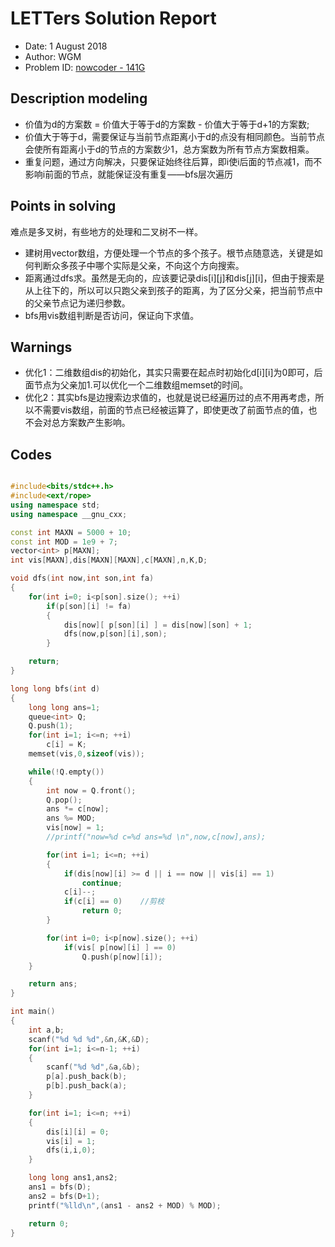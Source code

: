 
# LETTers Solution Report

- Date: 1 August 2018
- Author: WGM
- Problem ID: [nowcoder - 141G](https://www.nowcoder.com/acm/contest/141/G)

## Description modeling

- 价值为d的方案数 = 价值大于等于d的方案数 - 价值大于等于d+1的方案数;
- 价值大于等于d，需要保证与当前节点距离小于d的点没有相同颜色。当前节点会使所有距离小于d的节点的方案数少1，总方案数为所有节点方案数相乘。
- 重复问题，通过方向解决，只要保证始终往后算，即i使i后面的节点减1，而不影响i前面的节点，就能保证没有重复——bfs层次遍历

## Points in solving

难点是多叉树，有些地方的处理和二叉树不一样。
- 建树用vector数组，方便处理一个节点的多个孩子。根节点随意选，关键是如何判断众多孩子中哪个实际是父亲，不向这个方向搜索。
- 距离通过dfs求。虽然是无向的，应该要记录dis[i][j]和dis[j][i]，但由于搜索是从上往下的，所以可以只跑父亲到孩子的距离，为了区分父亲，把当前节点中的父亲节点记为递归参数。
- bfs用vis数组判断是否访问，保证向下求值。

## Warnings

- 优化1：二维数组dis的初始化，其实只需要在起点时初始化d[i][i]为0即可，后面节点为父亲加1.可以优化一个二维数组memset的时间。
- 优化2：其实bfs是边搜索边求值的，也就是说已经遍历过的点不用再考虑，所以不需要vis数组，前面的节点已经被运算了，即使更改了前面节点的值，也不会对总方案数产生影响。

## Codes

```c++

#include<bits/stdc++.h>
#include<ext/rope>
using namespace std;
using namespace __gnu_cxx;

const int MAXN = 5000 + 10;
const int MOD = 1e9 + 7;
vector<int> p[MAXN];
int vis[MAXN],dis[MAXN][MAXN],c[MAXN],n,K,D;

void dfs(int now,int son,int fa)
{
    for(int i=0; i<p[son].size(); ++i)
        if(p[son][i] != fa)
        {
            dis[now][ p[son][i] ] = dis[now][son] + 1;
            dfs(now,p[son][i],son);
        }

    return;
}

long long bfs(int d)
{
    long long ans=1;
    queue<int> Q;
    Q.push(1);
    for(int i=1; i<=n; ++i)
        c[i] = K;
    memset(vis,0,sizeof(vis));

    while(!Q.empty())
    {
        int now = Q.front();
        Q.pop();
        ans *= c[now];
        ans %= MOD;
        vis[now] = 1;
        //printf("now=%d c=%d ans=%d \n",now,c[now],ans);

        for(int i=1; i<=n; ++i)
        {
            if(dis[now][i] >= d || i == now || vis[i] == 1)
                continue;
            c[i]--;
            if(c[i] == 0)    //剪枝
                return 0;
        }

        for(int i=0; i<p[now].size(); ++i)
            if(vis[ p[now][i] ] == 0)
                Q.push(p[now][i]);
    }

    return ans;
}

int main()
{
    int a,b;
    scanf("%d %d %d",&n,&K,&D);
    for(int i=1; i<=n-1; ++i)
    {
        scanf("%d %d",&a,&b);
        p[a].push_back(b);
        p[b].push_back(a);
    }

    for(int i=1; i<=n; ++i)
    {
        dis[i][i] = 0;
        vis[i] = 1;
        dfs(i,i,0);
    }

    long long ans1,ans2; 
    ans1 = bfs(D);
    ans2 = bfs(D+1);
    printf("%lld\n",(ans1 - ans2 + MOD) % MOD);

    return 0;
}


```
